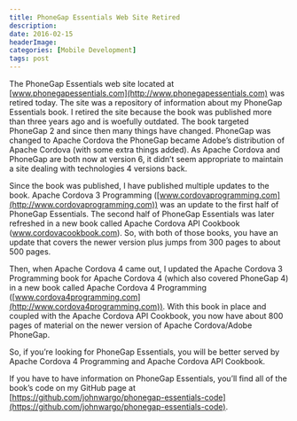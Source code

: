 ```yaml
---
title: PhoneGap Essentials Web Site Retired
description: 
date: 2016-02-15
headerImage: 
categories: [Mobile Development]
tags: post
---
```


The PhoneGap Essentials web site located at [www.phonegapessentials.com](http://www.phonegapessentials.com) was retired today. The site was a repository of information about my PhoneGap Essentials book. I retired the site because the book was published more than three years ago and is woefully outdated. The book targeted PhoneGap 2 and since then many things have changed. PhoneGap was changed to Apache Cordova the PhoneGap became Adobe’s distribution of Apache Cordova (with some extra things added). As Apache Cordova and PhoneGap are both now at version 6, it didn’t seem appropriate to maintain a site dealing with technologies 4 versions back.

Since the book was published, I have published multiple updates to the book. Apache Cordova 3 Programming ([www.cordovaprogramming.com](http://www.cordovaprogramming.com)) was an update to the first half of PhoneGap Essentials. The second half of PhoneGap Essentials was later refreshed in a new book called Apache Cordova API Cookbook (www.cordovacookbook.com). So, with both of those books, you have an update that covers the newer version plus jumps from 300 pages to about 500 pages.

Then, when Apache Cordova 4 came out, I updated the Apache Cordova 3 Programming book for Apache Cordova 4 (which also covered PhoneGap 4) in a new book called Apache Cordova 4 Programming ([www.cordova4programming.com](http://www.cordova4programming.com)). With this book in place and coupled with the Apache Cordova API Cookbook, you now have about 800 pages of material on the newer version of Apache Cordova/Adobe PhoneGap.

So, if you’re looking for PhoneGap Essentials, you will be better served by Apache Cordova 4 Programming and Apache Cordova API Cookbook.

If you have to have information on PhoneGap Essentials, you’ll find all of the book’s code on my GitHub page at [https://github.com/johnwargo/phonegap-essentials-code](https://github.com/johnwargo/phonegap-essentials-code).